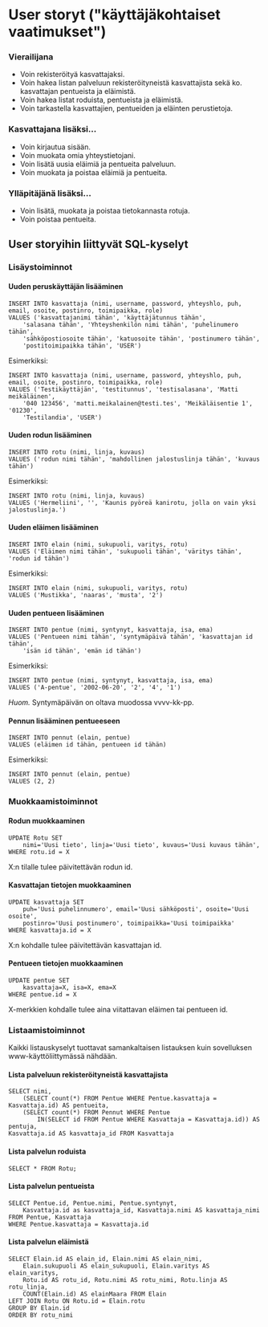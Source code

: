 # User storyt ("käyttäjäkohtaiset vaatimukset")

### Vierailijana

- Voin rekisteröityä kasvattajaksi.
- Voin hakea listan palveluun rekisteröityneistä kasvattajista sekä ko. kasvattajan pentueista ja eläimistä.
- Voin hakea listat roduista, pentueista ja eläimistä.
- Voin tarkastella kasvattajien, pentueiden ja eläinten perustietoja.

### Kasvattajana lisäksi...

- Voin kirjautua sisään.
- Voin muokata omia yhteystietojani.
- Voin lisätä uusia eläimiä ja pentueita palveluun.
- Voin muokata ja poistaa eläimiä ja pentueita.

### Ylläpitäjänä lisäksi...

- Voin lisätä, muokata ja poistaa tietokannasta rotuja.
- Voin poistaa pentueita.

## User storyihin liittyvät SQL-kyselyt

### Lisäystoiminnot
#### Uuden peruskäyttäjän lisääminen

```
INSERT INTO kasvattaja (nimi, username, password, yhteyshlo, puh, email, osoite, postinro, toimipaikka, role)
VALUES ('kasvattajanimi tähän', 'käyttäjätunnus tähän',
    'salasana tähän', 'Yhteyshenkilön nimi tähän', 'puhelinumero tähän',
    'sähköpostiosoite tähän', 'katuosoite tähän', 'postinumero tähän',
    'postitoimipaikka tähän', 'USER')
```
Esimerkiksi:
```
INSERT INTO kasvattaja (nimi, username, password, yhteyshlo, puh, email, osoite, postinro, toimipaikka, role)
VALUES ('Testikäyttäjän', 'testitunnus', 'testisalasana', 'Matti meikäläinen',
    '040 123456', 'matti.meikalainen@testi.tes', 'Meikäläisentie 1', '01230',
    'Testilandia', 'USER')
```

#### Uuden rodun lisääminen

```
INSERT INTO rotu (nimi, linja, kuvaus)
VALUES ('rodun nimi tähän', 'mahdollinen jalostuslinja tähän', 'kuvaus tähän')
```
Esimerkiksi:
```
INSERT INTO rotu (nimi, linja, kuvaus)
VALUES ('Hermeliini', '', 'Kaunis pyöreä kanirotu, jolla on vain yksi jalostuslinja.')
```

#### Uuden eläimen lisääminen
```
INSERT INTO elain (nimi, sukupuoli, varitys, rotu)
VALUES ('Eläimen nimi tähän', 'sukupuoli tähän', 'väritys tähän', 'rodun id tähän')
```
Esimerkiksi:
```
INSERT INTO elain (nimi, sukupuoli, varitys, rotu)
VALUES ('Mustikka', 'naaras', 'musta', '2')
```

#### Uuden pentueen lisääminen
```
INSERT INTO pentue (nimi, syntynyt, kasvattaja, isa, ema)
VALUES ('Pentueen nimi tähän', 'syntymäpäivä tähän', 'kasvattajan id tähän',
    'isän id tähän', 'emän id tähän')
```
Esimerkiksi:
```
INSERT INTO pentue (nimi, syntynyt, kasvattaja, isa, ema)
VALUES ('A-pentue', '2002-06-20', '2', '4', '1')
```
*Huom.* Syntymäpäivän on oltava muodossa vvvv-kk-pp.

#### Pennun lisääminen pentueeseen
```
INSERT INTO pennut (elain, pentue)
VALUES (eläimen id tähän, pentueen id tähän)
```
Esimerkiksi:
```
INSERT INTO pennut (elain, pentue)
VALUES (2, 2)
```
### Muokkaamistoiminnot

#### Rodun muokkaaminen

```
UPDATE Rotu SET
    nimi='Uusi tieto', linja='Uusi tieto', kuvaus='Uusi kuvaus tähän',
WHERE rotu.id = X
```
X:n tilalle tulee päivitettävän rodun id.

#### Kasvattajan tietojen muokkaaminen

```
UPDATE kasvattaja SET
    puh='Uusi puhelinnumero', email='Uusi sähköposti', osoite='Uusi osoite',
    postinro='Uusi postinumero', toimipaikka='Uusi toimipaikka'
WHERE kasvattaja.id = X
```
X:n kohdalle tulee päivitettävän kasvattajan id.

#### Pentueen tietojen muokkaaminen
```
UPDATE pentue SET
    kasvattaja=X, isa=X, ema=X
WHERE pentue.id = X
```
X-merkkien kohdalle tulee aina viitattavan eläimen tai pentueen id.

### Listaamistoiminnot

Kaikki listauskyselyt tuottavat samankaltaisen listauksen kuin sovelluksen www-käyttöliittymässä nähdään.

#### Lista palveluun rekisteröityneistä kasvattajista

```
SELECT nimi,
    (SELECT count(*) FROM Pentue WHERE Pentue.kasvattaja = Kasvattaja.id) AS pentueita, 
    (SELECT count(*) FROM Pennut WHERE Pentue
        IN(SELECT id FROM Pentue WHERE Kasvattaja = Kasvattaja.id)) AS pentuja,
Kasvattaja.id AS kasvattaja_id FROM Kasvattaja
```

#### Lista palvelun roduista

```
SELECT * FROM Rotu;
```

#### Lista palvelun pentueista

```
SELECT Pentue.id, Pentue.nimi, Pentue.syntynyt,
    Kasvattaja.id as kasvattaja_id, Kasvattaja.nimi AS kasvattaja_nimi
FROM Pentue, Kasvattaja
WHERE Pentue.kasvattaja = Kasvattaja.id
```

#### Lista palvelun eläimistä

```
SELECT Elain.id AS elain_id, Elain.nimi AS elain_nimi,
    Elain.sukupuoli AS elain_sukupuoli, Elain.varitys AS elain_varitys,
    Rotu.id AS rotu_id, Rotu.nimi AS rotu_nimi, Rotu.linja AS rotu_linja,
    COUNT(Elain.id) AS elainMaara FROM Elain
LEFT JOIN Rotu ON Rotu.id = Elain.rotu
GROUP BY Elain.id
ORDER BY rotu_nimi
```